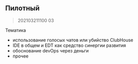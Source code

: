 ## Пилотный

> 202103211100
03

Тематика

* использование голосых чатов или убийство ClubHouse 
* IDE в общем и EDT как средство синергии развития
* обоснование devOps через деньги
* прочее

